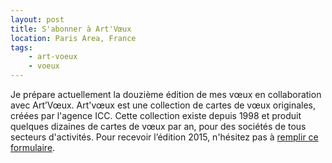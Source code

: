 ```yaml
---
layout: post
title: S'abonner à Art'Vœux
location: Paris Area, France
tags:
    - art-voeux
    - voeux
---
```


Je prépare actuellement la douzième édition de mes vœux en collaboration avec Art’Vœux. Art'vœux est une collection de cartes de vœux originales, créées par l'agence ICC. Cette collection existe depuis 1998 et produit quelques dizaines de cartes de vœux par an, pour des sociétés de tous secteurs d'activités. Pour recevoir l’édition 2015, n'hésitez pas à <a href="http://eepurl.com/cdpOv">remplir ce formulaire</a>.

